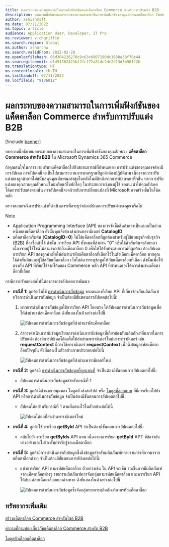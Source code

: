 ```yaml
---
title: ผลกระทบของความสามารถในการเพิ่มฟังก์ชันของแค็ตตาล็อก Commerce สำหรับการปรับแต่ง B2B
description: บทความนี้อธิบายผลกระทบของความสามารถในการเพิ่มฟังก์ชันของคุณลักษณะแค็ตตาล็อก Commerce สำหรับ B2B ใน Microsoft Dynamics 365 Commerce
author: ashishmsft
ms.date: 07/11/2022
ms.topic: article
audience: Application User, Developer, IT Pro
ms.reviewer: v-chgriffin
ms.search.region: Global
ms.author: asharchw
ms.search.validFrom: 2022-02-28
ms.openlocfilehash: 06d304226270c9c63c6907190dc1038a38f70e44
ms.sourcegitcommit: d1491362421bf2fcf72a81dc2dc2d13d3b98122b
ms.translationtype: HT
ms.contentlocale: th-TH
ms.lasthandoff: 07/11/2022
ms.locfileid: "9136812"
---
```

# <a name="extensibility-impact-of-commerce-catalogs-for-b2b-customizations"></a>ผลกระทบของความสามารถในการเพิ่มฟังก์ชันของแค็ตตาล็อก Commerce สำหรับการปรับแต่ง B2B

[!include [banner](includes/banner.md)]

บทความนี้อธิบายผลกระทบของความสามารถในการเพิ่มฟังก์ชันของคุณลักษณะ **แค็ตตาล็อก Commerce สำหรับ B2B** ใน Microsoft Dynamics 365 Commerce

ถ้าคุณสนใจในการขยายบริบทแค็ตตาล็อกไปยังสถานการณ์ที่กำหนดเอง การปรับแต่งของคุณอาจต้องมีการอัปเดต การอัปเดตนี้จะเป็นไปตามกระบวนการมาตรฐานที่ลูกค้าต้องปฏิบัติตาม เนื่องจากการปรับแต่งของลูกค้าอาจไม่สนับสนุนคุณลักษณะล่าสุดโดยอัตโนมัติหลังจากการอัปเกรดเสร็จสิ้น หากการปรับแต่งของคุณรวมคุณลักษณะใหม่หรือแก้ไขบักใดๆ ในประสบการณ์ของผู้ใช้ ขอแนะนำให้คุณอัปเดตโค้ดการปรับแต่งตามนั้น การอัปเดตนี้จะคล้ายกับการเปลี่ยนแปลงที่ Microsoft อาจสร้างขึ้นในโค้ดหลัก

ตรวจสอบกรณีการปรับแต่งที่ดำเนินการเพื่อระบุว่าต้องอัปเดตการปรับแต่งของคุณหรือไม่

> [!NOTE]
> - Application Programming Interface (API) ของการจัดซื้อสินค้าควรเป็นแบบเป็นส่วนหนึ่งของแค็ตตาล็อก ดังนั้นคุณจึงต้องส่งผ่านพารามิเตอร์ **CatalogID**
> - แค็ตตาล็อกเริ่มต้น (**CatalogID**=**0**) ไม่ใช่แค็ตตาล็อกที่ถูกต้องสำหรับผู้ใช้แบบธุรกิจกับธุรกิจ (B2B) ที่ลงชื่อเข้าใช้ ดังนั้น การเรียก API ทั้งหมดที่ส่งผ่าน "0" หรือใช้ค่าเริ่มต้นจะล้มเหลว เนื่องจากผู้ใช้ไซต์ไม่สามารถเข้าถึงแค็ตตาล็อก 0 เพื่อให้ได้รับประสบการณ์ที่ถูกต้อง ต้องอัปเดตการเรียก API ของลูกค้าเพื่อให้ส่งผ่านรหัสแค็ตตาล็อกที่เลือกไว้ในตัวเลือกแค็ตตาล็อก หากคุณใช้ค่าเริ่มต้นและผู้ใช้สลับแค็ตตาล็อก เว็บไซต์ควรระบุข้อมูลให้กับแค็ตตาล็อกที่เลือก ดังนั้นเพื่อให้ตรงกับ API ที่เรียกใช้จากโค้ดของ Commerce หลัก API ที่กำหนดเองได้ควรส่งผ่านแค็ตตาล็อกที่เลือก

กรณีการปรับแต่งต่อไปนี้ต้องการการอัปเดตการพัฒนา:

- **กรณีที่ 1:** ลูกค้าเริ่มใช้ [การดำเนินการกับข้อมูล](e-commerce-extensibility/data-actions.md) ของตนเองที่เรียก API ที่เกี่ยวข้องกับผลิตภัณฑ์หรือการดำเนินการกับข้อมูล จำเป็นต้องมีขั้นตอนการอัปเดตต่อไปนี้:

    1. หากการดำเนินการกับข้อมูลใช้การเรียก API โดยตรง ให้อัปเดตการดำเนินการกับข้อมูลเพื่อให้ส่งผ่านรหัสแค็ตตาล็อก ดังที่แสดงในตัวอย่างต่อไปนี้

        ![อัปเดตการดำเนินการกับข้อมูลที่ส่งผ่านรหัสแค็ตตาล็อก](./media/customization1_a.png)

    1. ถ้าการดำเนินการกับข้อมูลเรียกการดำเนินการกับข้อมูลที่เกี่ยวข้องกับผลิตภัณฑ์อื่นภายในการปรับแต่ง ต้องมีการอัปเดตโค้ดเพื่อให้ส่งผ่านพารามิเตอร์ใหม่บางพารามิเตอร์ เช่น **requestContext** มีการใช้พารามิเตอร์ **requestContext** เพื่อดึงข้อมูลรหัสแค็ตตาล็อกปัจจุบัน ดังที่แสดงในตัวอย่างภาพประกอบต่อไปนี้

        ![อัปเดตการดำเนินการกับข้อมูลที่ส่งผ่านพารามิเตอร์ใหม่](./media/customization1_b.png)

- **กรณีที่ 2:** ลูกค้ามี [การดำเนินการกับข้อมูลที่ถูกแทนที่](e-commerce-extensibility/data-action-overrides.md) จำเป็นต้องมีขั้นตอนการอัปเดตต่อไปนี้:

    - อัปเดตการดำเนินการกับข้อมูลสำหรับกรณีที่ 1

- **กรณีที่ 3:** ลูกค้ามีส่วนขยายมุมมอง โมดูลตัวส่งสคริปต์ หรือ [โมดูลที่ลอกแบบ](e-commerce-extensibility/modules-overview.md#clone-a-module-library-module) ที่มีการเรียกไปยัง API หรือการดำเนินการกับข้อมูล จำเป็นต้องมีขั้นตอนการอัปเดตต่อไปนี้:

    - อัปเดตโค้ดสำหรับกรณีที่ 1 ตามที่แสดงไว้ในตัวอย่างต่อไปนี้

       ![อัปเดตโค้ดลที่ส่งผ่านพารามิเตอร์ใหม่](./media/customization3.png)

- **กรณีที่ 4:** ลูกค้าใช้การเรียก **getById** API จำเป็นต้องมีขั้นตอนการอัปเดตต่อไปนี้:

    - สลับไปยังการเรียก **getByIds** API แทน เนื่องจากการเรียก **getById** APT มีข้อจํากัดบางอย่างและไม่รองรับการรับรู้ของแค็ตตาล็อก

- **กรณีที่ 5:** ลูกค้ามีการดำเนินการกับข้อมูลซึ่งดึงข้อมูลสำหรับผลิตภัณฑ์หลายรายการที่อาจมาจากแค็ตตาล็อกต่างๆ จำเป็นต้องมีขั้นตอนการอัปเดตต่อไปนี้:

    - แบ่งการเรียก API ตามรหัสแค็ตตาล็อก ตัวอย่างเช่น ใน API รถเข็น รถเข็นอาจมีผลิตภัณฑ์จากแค็ตตาล็อกต่างๆ รายการผลิตภัณฑ์ควรจัดกลุ่มตามรหัสแค็ตตาล็อก และควรเรียก API ให้กับแต่ละแค็ตตาล็อกแยกต่างหาก ดังที่แสดงในตัวอย่างต่อไปนี้

        ![อัปเดตการดำเนินการกับข้อมูลซึ่งจัดกลุ่มรายการผลิตภัณฑ์ตามรหัสแค็ตตาล็อก](./media/customization5.png)

## <a name="additional-resources"></a>ทรัพยากรเพิ่มเติม

[สร้างแค็ตตาล็อก Commerce สำหรับไซต์ B2B](catalogs-b2b-sites.md)

[คำถามที่ถามบ่อยเกี่ยวกับแค็ตตาล็อก Commerce สำหรับ B2B](catalogs-b2b-sites-FAQ.md)

[โมดูลตัวเลือกแค็ตตาล็อก](catalog-picker.md)
